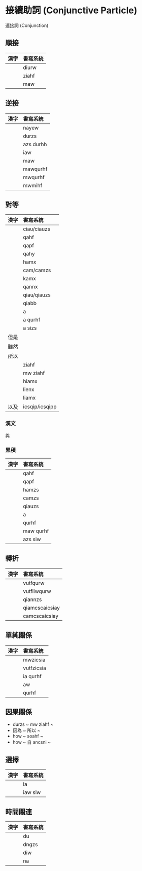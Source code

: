 # 接續助詞 (Conjunctive Particle)

連接詞 (Conjunction)

## 順接

| 漢字 | 書寫系統 |
| :--- | :--- |
|| diurw |
|| ziahf |
|| maw |

## 逆接

| 漢字 | 書寫系統 |
| :--- | :--- |
|| nayew |
|| durzs |
|| azs durhh |
|| iaw |
|| maw |
|| mawqurhf |
|| mwqurhf |
|| mwmihf |

## 對等

| 漢字 | 書寫系統 |
| :--- | :--- |
|| ciau/ciauzs |
|| qahf |
|| qapf |
|| qahy |
|| hamx |
|| cam/camzs |
|| kamx |
|| qannx |
|| qiau/qiauzs |
|| qiabb |
|| a |
|| a qurhf |
|| a sizs |
| 但是 ||
| 雖然 ||
| 所以 ||
|| ziahf |
|| mw ziahf |
|| hiamx |
|| lienx |
|| liamx |
| 以及 | icsqip/icsqipp |

### 漢文

與

### 累積

| 漢字 | 書寫系統 |
| :--- | :--- |
|| qahf |
|| qapf |
|| hamzs |
|| camzs |
|| qiauzs |
|| a |
|| qurhf |
|| maw qurhf |
|| azs siw |

## 轉折

| 漢字 | 書寫系統 |
| :--- | :--- |
|| vutfqurw |
|| vutfliwqurw |
|| qiannzs |
|| qiamcscaicsiay |
|| camcscaicsiay |

## 單純關係

| 漢字 | 書寫系統 |
| :--- | :--- |
|| mwzicsia |
|| vutfzicsia |
|| ia qurhf |
|| aw |
|| qurhf |

## 因果關係

* durzs ~ mw ziahf ~
* 因為 ~ 所以 ~
* how ~ soahf ~
* how ~ 自 ancsni ~

## 選擇

| 漢字 | 書寫系統 |
| :--- | :--- |
|| ia |
|| iaw siw |

## 時間關連

| 漢字 | 書寫系統 |
| :--- | :--- |
|| du |
|| dngzs |
|| diw |
|| na |
